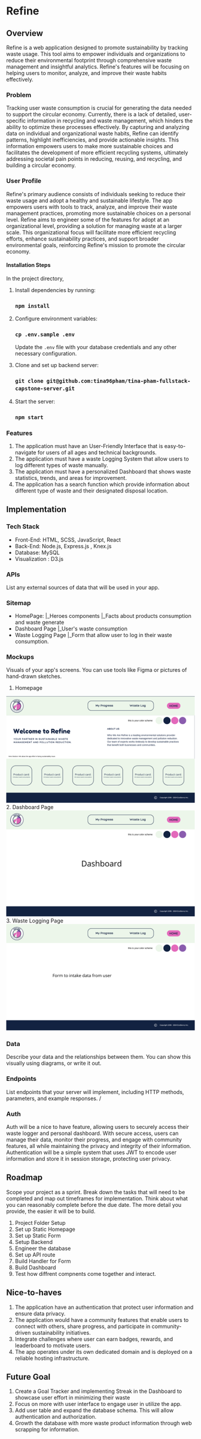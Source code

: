 # Refine

## Overview

Refine is a web application designed to promote sustainability by tracking waste usage. This tool aims to empower individuals and organizations to reduce their environmental footprint through comprehensive waste management and insightful analytics. Refine's features will be focusing on helping users to monitor, analyze, and improve their waste habits effectively.

### Problem

Tracking user waste consumption is crucial for generating the data needed to support the circular economy. Currently, there is a lack of detailed, user-specific information in recycling and waste management, which hinders the ability to optimize these processes effectively. By capturing and analyzing data on individual and organizational waste habits, Refine can identify patterns, highlight inefficiencies, and provide actionable insights. This information empowers users to make more sustainable choices and facilitates the development of more efficient recycling systems, ultimately addressing societal pain points in reducing, reusing, and recycling, and building a circular economy.

### User Profile

Refine's primary audience consists of individuals seeking to reduce their waste usage and adopt a healthy and sustainable lifestyle. The app empowers users with tools to track, analyze, and improve their waste management practices, promoting more sustainable choices on a personal level. Refine aims to engineer some of the features for adopt at an organizational level, providing a solution for managing waste at a larger scale. This organizational focus will facilitate more efficient recycling efforts, enhance sustainability practices, and support broader environmental goals, reinforcing Refine's mission to promote the circular economy.
#### Installation Steps

In the project directory,

1. Install dependencies by running:

   ### `npm install`

2. Configure environment variables:

   ### `cp .env.sample .env`

   Update the `.env` file with your database credentials and any other necessary configuration.

3. Clone and set up backend server:

   ### `git clone git@github.com:tina96pham/tina-pham-fullstack-capstone-server.git`

4. Start the server:

   ### `npm start`

### Features

1. The application must have an User-Friendly Interface that is easy-to-navigate for users of all ages and technical backgrounds.
2. The application must have a waste Logging System that allow users to log different types of waste manually.
3. The application must have a personalized Dashboard that shows waste statistics, trends, and areas for improvement.
4. The application has a search function which provide information about different type of waste and their designated disposal location.

## Implementation

### Tech Stack

- Front-End: HTML, SCSS, JavaScript, React
- Back-End: Node.js, Express.js , Knex.js
- Database: MySQL
- Visualization : D3.js
### APIs

List any external sources of data that will be used in your app.

### Sitemap

- HomePage:
    |_Heroes components
    |_Facts about products consumption and waste generate
- Dashboard Page
    |_User's waste consumption
- Waste Logging Page
    |_Form that allow user to log in their waste consumption.

### Mockups

Visuals of your app's screens. You can use tools like Figma or pictures of hand-drawn sketches.
1. Homepage
<img src="./src/assets/Mockup/1.png" alt="Homepage"/>
2. Dashboard Page
<img src="./src/assets/Mockup/2.png" alt="Dashboard"/>
3. Waste Logging Page
<img src="./src/assets/Mockup/3.png" alt="Tracking Page"/>

### Data

Describe your data and the relationships between them. You can show this visually using diagrams, or write it out. 

### Endpoints

List endpoints that your server will implement, including HTTP methods, parameters, and example responses.
/

### Auth

Auth will be a nice to have feature, allowing users to securely access their waste logger and personal dashboard. With secure access, users can manage their data, monitor their progress, and engage with community features, all while maintaining the privacy and integrity of their information. Authentication will be a simple system that uses JWT to encode user information and store it in session storage, protecting user privacy.


## Roadmap

Scope your project as a sprint. Break down the tasks that will need to be completed and map out timeframes for implementation. Think about what you can reasonably complete before the due date. The more detail you provide, the easier it will be to build.
1. Project Folder Setup
2. Set up Static Homepage  
3. Set up Static Form
4. Setup Backend
5. Engineer the database
6. Set up API route
7. Build Handler for Form
8. Build Dashboard
9. Test how diffrent compnents come together and interact.



## Nice-to-haves

1. The application have an authentication that protect user information and ensure data privacy.
2. The application would have a community features that enable users to connect with others, share progress, and participate in community-driven sustainability initiatives.
3. Integrate challenges where user can earn badges, rewards, and leaderboard to motivate users.
4.  The app operates under its own dedicated domain and is deployed on a reliable hosting infrastructure.

## Future Goal
1. Create a Goal Tracker and implementing Streak in the Dashboard to showcase user effort in minimizing their waste
2. Focus on more with user interface to engage user in utilize the app.
3. Add user table and expand the database schema. This will allow authentication and authorization.
3. Growth the database with more waste product information through web scrapping for information.
